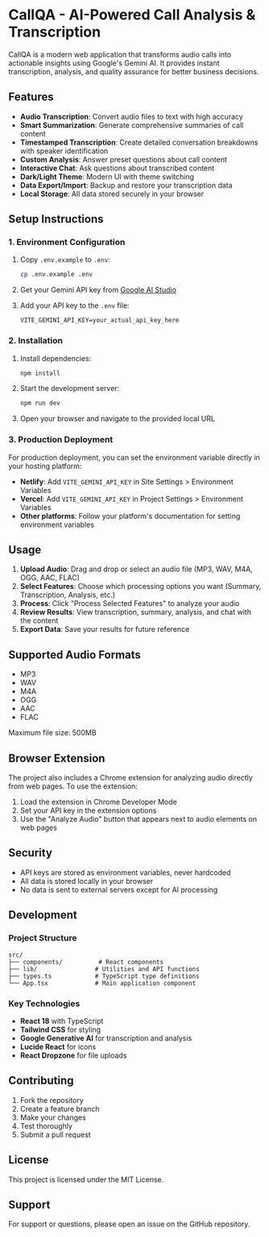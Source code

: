 # CallQA - AI-Powered Call Analysis & Transcription

CallQA is a modern web application that transforms audio calls into actionable insights using Google's Gemini AI. It provides instant transcription, analysis, and quality assurance for better business decisions.

## Features

- **Audio Transcription**: Convert audio files to text with high accuracy
- **Smart Summarization**: Generate comprehensive summaries of call content
- **Timestamped Transcription**: Create detailed conversation breakdowns with speaker identification
- **Custom Analysis**: Answer preset questions about call content
- **Interactive Chat**: Ask questions about transcribed content
- **Dark/Light Theme**: Modern UI with theme switching
- **Data Export/Import**: Backup and restore your transcription data
- **Local Storage**: All data stored securely in your browser

## Setup Instructions

### 1. Environment Configuration

1. Copy `.env.example` to `.env`:
   ```bash
   cp .env.example .env
   ```

2. Get your Gemini API key from [Google AI Studio](https://makersuite.google.com/app/apikey)

3. Add your API key to the `.env` file:
   ```
   VITE_GEMINI_API_KEY=your_actual_api_key_here
   ```

### 2. Installation

1. Install dependencies:
   ```bash
   npm install
   ```

2. Start the development server:
   ```bash
   npm run dev
   ```

3. Open your browser and navigate to the provided local URL

### 3. Production Deployment

For production deployment, you can set the environment variable directly in your hosting platform:

- **Netlify**: Add `VITE_GEMINI_API_KEY` in Site Settings > Environment Variables
- **Vercel**: Add `VITE_GEMINI_API_KEY` in Project Settings > Environment Variables
- **Other platforms**: Follow your platform's documentation for setting environment variables

## Usage

1. **Upload Audio**: Drag and drop or select an audio file (MP3, WAV, M4A, OGG, AAC, FLAC)
2. **Select Features**: Choose which processing options you want (Summary, Transcription, Analysis, etc.)
3. **Process**: Click "Process Selected Features" to analyze your audio
4. **Review Results**: View transcription, summary, analysis, and chat with the content
5. **Export Data**: Save your results for future reference

## Supported Audio Formats

- MP3
- WAV
- M4A
- OGG
- AAC
- FLAC

Maximum file size: 500MB

## Browser Extension

The project also includes a Chrome extension for analyzing audio directly from web pages. To use the extension:

1. Load the extension in Chrome Developer Mode
2. Set your API key in the extension options
3. Use the "Analyze Audio" button that appears next to audio elements on web pages

## Security

- API keys are stored as environment variables, never hardcoded
- All data is stored locally in your browser
- No data is sent to external servers except for AI processing

## Development

### Project Structure

```
src/
├── components/          # React components
├── lib/                # Utilities and API functions
├── types.ts            # TypeScript type definitions
└── App.tsx             # Main application component
```

### Key Technologies

- **React 18** with TypeScript
- **Tailwind CSS** for styling
- **Google Generative AI** for transcription and analysis
- **Lucide React** for icons
- **React Dropzone** for file uploads

## Contributing

1. Fork the repository
2. Create a feature branch
3. Make your changes
4. Test thoroughly
5. Submit a pull request

## License

This project is licensed under the MIT License.

## Support

For support or questions, please open an issue on the GitHub repository.